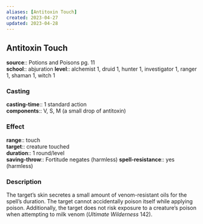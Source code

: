 ```yaml
---
aliases: [Antitoxin Touch]
created: 2023-04-27
updated: 2023-04-28
---
```


## Antitoxin Touch

**source**:: Potions and Poisons pg. 11  
**school**:: abjuration
**level**:: alchemist 1, druid 1, hunter 1, investigator 1, ranger 1, shaman 1, witch 1

### Casting

**casting-time**:: 1 standard action  
**components**:: V, S, M (a small drop of antitoxin)

### Effect

**range**:: touch  
**target**:: creature touched  
**duration**:: 1 round/level  
**saving-throw**:: Fortitude negates (harmless)
**spell-resistance**:: yes (harmless)

### Description

The target’s skin secretes a small amount of venom-resistant oils for the spell’s duration. The target cannot accidentally poison itself while applying poison. Additionally, the target does not risk exposure to a creature’s poison when attempting to milk venom (*Ultimate Wilderness* 142).
